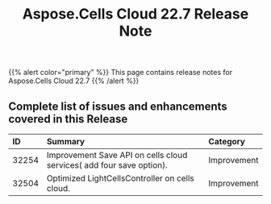 ﻿---
title: Aspose.Cells Cloud 22.7 Release Note
second_title: Aspose.Cells Cloud Documen
type: docs
url: /ar/aspose-cells-cloud-22-7-release-notes/
description: Aspose.Cells Cloud supports Excel to create, convert, merge, split, protected, inner object operation, and so on
weight: 15
---
{{% alert color="primary" %}} 
This page contains release notes for Aspose.Cells Cloud 22.7
{{% /alert %}} 
## **Complete list of issues and enhancements covered in this Release**
|**ID**|**Summary**|**Category**|
|:- |:- |:- |
|32254 |Improvement Save API on cells cloud services( add four save option).|Improvement |
|32504 |Optimized LightCellsController on cells cloud.|Improvement |
